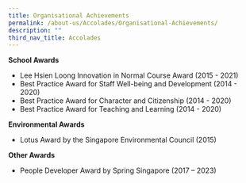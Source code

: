 ```yaml
---
title: Organisational Achievements
permalink: /about-us/Accolades/Organisational-Achievements/
description: ""
third_nav_title: Accolades
---
```

**School Awards**

*   Lee Hsien Loong Innovation in Normal Course Award (2015 - 2021)
*   Best Practice Award for Staff Well-being and Development (2014 - 2020)
*   Best Practice Award for Character and Citizenship (2014 - 2020)
*   Best Practice Award for Teaching and Learning (2014 - 2020)

  

**Environmental Awards**

*   Lotus Award by the Singapore Environmental Council (2015)

  

**Other Awards**

*   People Developer Award by Spring Singapore (2017 – 2023)